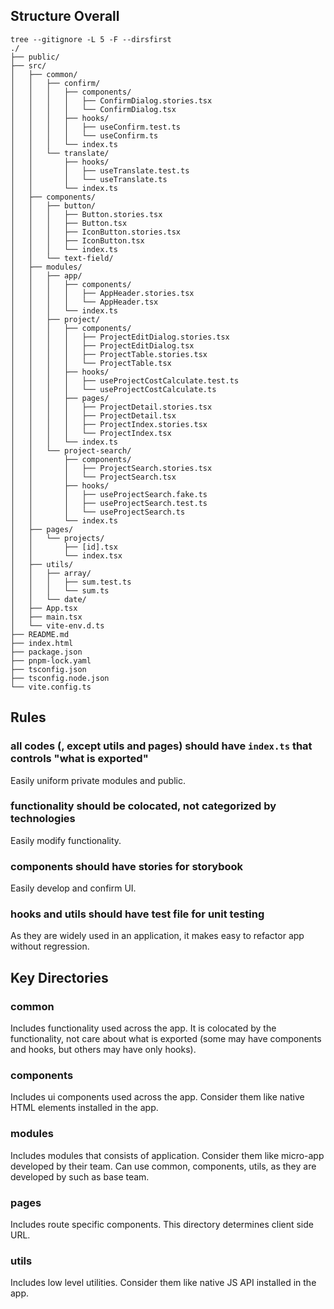 ## Structure Overall

```
tree --gitignore -L 5 -F --dirsfirst
./
├── public/
├── src/
│   ├── common/
│   │   ├── confirm/
│   │   │   ├── components/
│   │   │   │   ├── ConfirmDialog.stories.tsx
│   │   │   │   └── ConfirmDialog.tsx
│   │   │   ├── hooks/
│   │   │   │   ├── useConfirm.test.ts
│   │   │   │   └── useConfirm.ts
│   │   │   └── index.ts
│   │   └── translate/
│   │       ├── hooks/
│   │       │   ├── useTranslate.test.ts
│   │       │   └── useTranslate.ts
│   │       └── index.ts
│   ├── components/
│   │   ├── button/
│   │   │   ├── Button.stories.tsx
│   │   │   ├── Button.tsx
│   │   │   ├── IconButton.stories.tsx
│   │   │   ├── IconButton.tsx
│   │   │   └── index.ts
│   │   └── text-field/
│   ├── modules/
│   │   ├── app/
│   │   │   ├── components/
│   │   │   │   ├── AppHeader.stories.tsx
│   │   │   │   └── AppHeader.tsx
│   │   │   └── index.ts
│   │   ├── project/
│   │   │   ├── components/
│   │   │   │   ├── ProjectEditDialog.stories.tsx
│   │   │   │   ├── ProjectEditDialog.tsx
│   │   │   │   ├── ProjectTable.stories.tsx
│   │   │   │   └── ProjectTable.tsx
│   │   │   ├── hooks/
│   │   │   │   ├── useProjectCostCalculate.test.ts
│   │   │   │   └── useProjectCostCalculate.ts
│   │   │   ├── pages/
│   │   │   │   ├── ProjectDetail.stories.tsx
│   │   │   │   ├── ProjectDetail.tsx
│   │   │   │   ├── ProjectIndex.stories.tsx
│   │   │   │   └── ProjectIndex.tsx
│   │   │   └── index.ts
│   │   └── project-search/
│   │       ├── components/
│   │       │   ├── ProjectSearch.stories.tsx
│   │       │   └── ProjectSearch.tsx
│   │       ├── hooks/
│   │       │   ├── useProjectSearch.fake.ts
│   │       │   ├── useProjectSearch.test.ts
│   │       │   └── useProjectSearch.ts
│   │       └── index.ts
│   ├── pages/
│   │   └── projects/
│   │       ├── [id].tsx
│   │       └── index.tsx
│   ├── utils/
│   │   ├── array/
│   │   │   ├── sum.test.ts
│   │   │   └── sum.ts
│   │   └── date/
│   ├── App.tsx
│   ├── main.tsx
│   └── vite-env.d.ts
├── README.md
├── index.html
├── package.json
├── pnpm-lock.yaml
├── tsconfig.json
├── tsconfig.node.json
└── vite.config.ts
```

## Rules

### all codes (, except utils and pages) should have `index.ts` that controls "what is exported"

Easily uniform private modules and public.

### functionality should be colocated, not categorized by technologies

Easily modify functionality.

### components should have stories for storybook

Easily develop and confirm UI.

### hooks and utils should have test file for unit testing

As they are widely used in an application, it makes easy to refactor app without regression.

## Key Directories

### common

Includes functionality used across the app. It is colocated by the functionality, not care about what is exported (some may have components and hooks, but others may have only hooks).

### components

Includes ui components used across the app. Consider them like native HTML elements installed in the app.

### modules

Includes modules that consists of application. Consider them like micro-app developed by their team.
Can use common, components, utils, as they are developed by such as base team.

### pages

Includes route specific components. This directory determines client side URL.

### utils

Includes low level utilities. Consider them like native JS API installed in the app.
